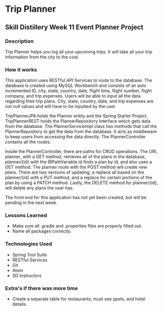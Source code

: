 # Trip Planner

## Skill Distillery Week 11 Event Planner Project

### Description

Trip Planner helps you log all your upcoming trips. It will take all your trip information from the city to the cost.

### How it works

This application uses RESTful API Services to route to the database. The database is created using MySQL Workbench and consists of an auto incremented ID, city, state, country, date, flight time, flight number, flight company, and trip expenses. Users will be able to input all the data regarding their trip plans. City, state, country, date, and trip expenses are not null values and will have to be inputted by the user.

TripPlannerJPA holds the Planner entity and the Spring Starter Project, TripPlannerREST holds the PlannerRepository Interface which gets data from the database. The PlannerServiceImpl class has methods that call the PlannerRepository to get the data from the database. It acts as middleware to keep users from accessing the data directly. The PlannerController contains all the routes.

Inside the PlannerController, there are paths for CRUD operations. The URI, planner, with a GET method, retrieves all of the plans in the database, planner/{id} with the @PathVariable id finds a plan by id, and also uses a GET method. The planner route with the POST method will create new plans. There are two versions of updating, a replace all based on the planner/{id} with a PUT method, and a replace for certain portions of the plan by using a PATCH method. Lastly, the DELETE method for planner/{id}, will delete any plans the user has.

The front end for this application has not yet been created, but will be pending in the next week.

### Lessons Learned

* Make sure all .gradle and .properties files are properly filled out.
* Name all packages correctly.

### Technologies Used

* Spring Tool Suite
* RESTful Services
* Git
* Atom
* SD Instructors

### Extra's if there was more time

* Create a separate table for restaurants, must see spots, and hotel details.
